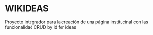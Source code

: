 # WIKIDEAS
Proyecto integrador para la creación de una página institucinal con las funcionalidad CRUD by id for ideas 

